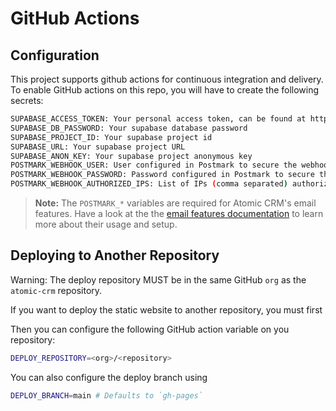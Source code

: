 # GitHub Actions

## Configuration

This project supports github actions for continuous integration and delivery. To enable GitHub actions on this repo, you will
have to create the following secrets:

```bash
SUPABASE_ACCESS_TOKEN: Your personal access token, can be found at https://supabase.com/dashboard/account/tokens
SUPABASE_DB_PASSWORD: Your supabase database password
SUPABASE_PROJECT_ID: Your supabase project id
SUPABASE_URL: Your supabase project URL
SUPABASE_ANON_KEY: Your supabase project anonymous key
POSTMARK_WEBHOOK_USER: User configured in Postmark to secure the webhook
POSTMARK_WEBHOOK_PASSWORD: Password configured in Postmark to secure the webhook
POSTMARK_WEBHOOK_AUTHORIZED_IPS: List of IPs (comma separated) authorized to send requests to the Postmark webhook
```

> **Note:** The `POSTMARK_*` variables are required for Atomic CRM's email features. Have a look at the the [email features documentation](./email-features.md) to learn more about their usage and setup.

## Deploying to Another Repository

Warning: The deploy repository MUST be in the same GitHub `org` as the `atomic-crm` repository.

If you want to deploy the static website to another repository, you must first

Then you can configure the following GitHub action variable on you repository:
```bash
DEPLOY_REPOSITORY=<org>/<repository>
```

You can also configure the deploy branch using
```bash
DEPLOY_BRANCH=main # Defaults to `gh-pages`
```
